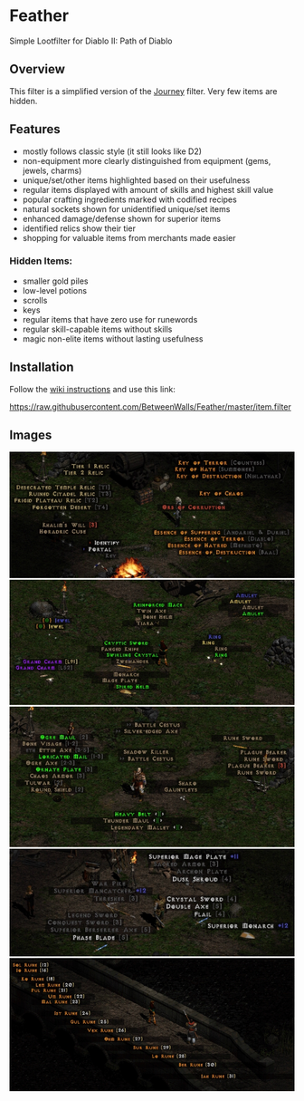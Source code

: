 # Feather
Simple Lootfilter for Diablo II: Path of Diablo

## Overview
This filter is a simplified version of the [Journey](https://github.com/BetweenWalls/Journey) filter. Very few items are hidden.

## Features
* mostly follows classic style (it still looks like D2)
* non-equipment more clearly distinguished from equipment (gems, jewels, charms)
* unique/set/other items highlighted based on their usefulness
* regular items displayed with amount of skills and highest skill value
* popular crafting ingredients marked with codified recipes
* natural sockets shown for unidentified unique/set items
* enhanced damage/defense shown for superior items
* identified relics show their tier
* shopping for valuable items from merchants made easier

### Hidden Items:
* smaller gold piles
* low-level potions
* scrolls
* keys
* regular items that have zero use for runewords
* regular skill-capable items without skills
* magic non-elite items without lasting usefulness

## Installation
Follow the [wiki instructions](https://pathofdiablo.com/wiki/index.php?title=List_of_Loot_Filters#How_to_Use) and use this link:

https://raw.githubusercontent.com/BetweenWalls/Feather/master/item.filter

## Images
![_](/images/miscellaneous_items.png)
![_](/images/unidentified_items.png)
![_](/images/uniques_special_properties.png)
![_](/images/regular_items.png)
![_](/images/runes.png)
